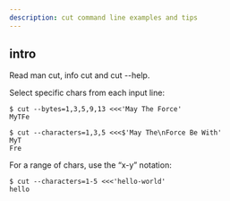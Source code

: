 ```yaml
---
description: cut command line examples and tips
---
```




intro
-----
Read man cut, info cut and cut --help.

Select specific chars from each input line:

```shell-session
$ cut --bytes=1,3,5,9,13 <<<'May The Force'
MyTFe

$ cut --characters=1,3,5 <<<$'May The\nForce Be With'
MyT
Fre
```


For a range of chars, use the “x-y” notation:

```shell-session
$ cut --characters=1-5 <<<'hello-world'
hello
```

